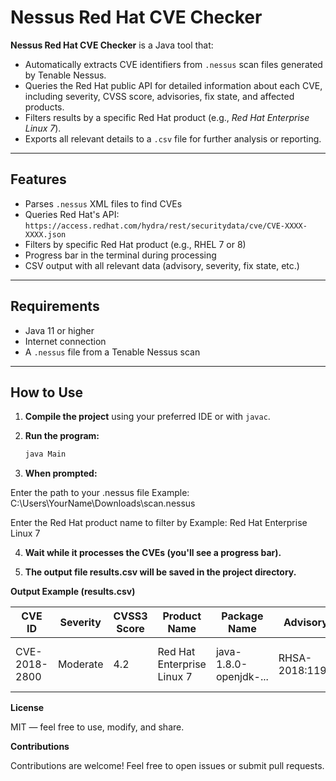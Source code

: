 # Nessus Red Hat CVE Checker

**Nessus Red Hat CVE Checker** is a Java tool that:

- Automatically extracts CVE identifiers from `.nessus` scan files generated by Tenable Nessus.
- Queries the Red Hat public API for detailed information about each CVE, including severity, CVSS score, advisories, fix state, and affected products.
- Filters results by a specific Red Hat product (e.g., *Red Hat Enterprise Linux 7*).
- Exports all relevant details to a `.csv` file for further analysis or reporting.

---

## Features

- Parses `.nessus` XML files to find CVEs
- Queries Red Hat's API: `https://access.redhat.com/hydra/rest/securitydata/cve/CVE-XXXX-XXXX.json`
- Filters by specific Red Hat product (e.g., RHEL 7 or 8)
- Progress bar in the terminal during processing
- CSV output with all relevant data (advisory, severity, fix state, etc.)

---

## Requirements

- Java 11 or higher
- Internet connection
- A `.nessus` file from a Tenable Nessus scan

---

## How to Use

1. **Compile the project** using your preferred IDE or with `javac`.

2. **Run the program:**

   ```bash
   java Main

3. **When prompted:**

Enter the path to your .nessus file
Example: C:\Users\YourName\Downloads\scan.nessus

Enter the Red Hat product name to filter by
Example: Red Hat Enterprise Linux 7

4. **Wait while it processes the CVEs (you'll see a progress bar).** 

5. **The output file results.csv will be saved in the project directory.**


**Output Example (results.csv)**

| CVE ID        | Severity | CVSS3 Score | Product Name               | Package Name           | Advisory       | Fix State    | Description                   |
| ------------- | -------- | ----------- | -------------------------- | ---------------------- | -------------- | ------------ | ----------------------------- |
| CVE-2018-2800 | Moderate | 4.2         | Red Hat Enterprise Linux 7 | java-1.8.0-openjdk-... | RHSA-2018:1191 | Will not fix | OpenJDK RMI vulnerability ... |



**License**

MIT — feel free to use, modify, and share.

**Contributions**

Contributions are welcome! Feel free to open issues or submit pull requests.